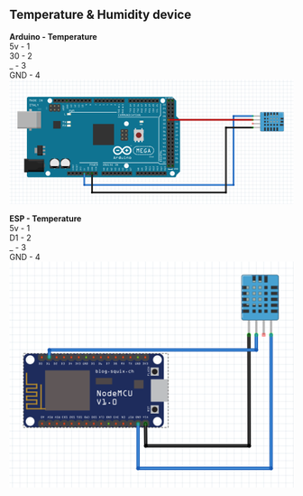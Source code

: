 <h2>Temperature & Humidity device</h2>
<p>
<b>Arduino - Temperature</b>
<br/><span>5v - 1</span>
<br/><span>30 - 2</span>
<br/><span>_ - 3</span>
<br/><span>GND - 4</span>
<br/><img src="arduino.png"/>
</p>
<p>
<b>ESP - Temperature</b>
<br/><span>5v - 1</span>
<br/><span>D1 - 2</span>
<br/><span>_ - 3</span>
<br/><span>GND - 4</span>
<br/><img src="esp.png"/>
</p>
